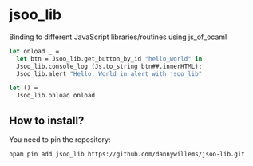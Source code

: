 # jsoo_lib

Binding to different JavaScript libraries/routines using js_of_ocaml

```ocaml
let onload _ =
  let btn = Jsoo_lib.get_button_by_id "hello_world" in
  Jsoo_lib.console_log (Js.to_string btn##.innerHTML);
  Jsoo_lib.alert "Hello, World in alert with jsoo_lib"

let () =
  Jsoo_lib.onload onload
```

## How to install?

You need to pin the repository:
```
opam pin add jsoo_lib https://github.com/dannywillems/jsoo-lib.git
```

